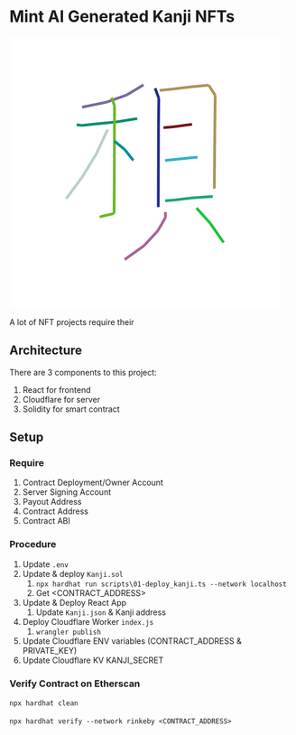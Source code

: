# Mint AI Generated Kanji NFTs

![Sample Kanji](87-small.png)

A lot of NFT projects require their

## Architecture

There are 3 components to this project:

1. React for frontend
2. Cloudflare for server
3. Solidity for smart contract

## Setup

### Require

1. Contract Deployment/Owner Account
2. Server Signing Account
3. Payout Address
4. Contract Address
5. Contract ABI

### Procedure

1. Update `.env`
2. Update & deploy `Kanji.sol`
   1. `npx hardhat run scripts\01-deploy_kanji.ts --network localhost`
   2. Get <CONTRACT_ADDRESS>
3. Update & Deploy React App
   1. Update `Kanji.json` & Kanji address
4. Deploy Cloudflare Worker `index.js`
   1. `wrangler publish`
5. Update Cloudflare ENV variables (CONTRACT_ADDRESS & PRIVATE_KEY)
6. Update Cloudflare KV KANJI_SECRET

### Verify Contract on Etherscan

```shell
npx hardhat clean

npx hardhat verify --network rinkeby <CONTRACT_ADDRESS>
```
